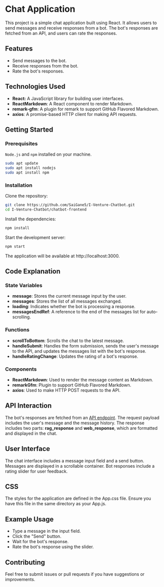# Chat Application

This project is a simple chat application built using React. It allows users to send messages and receive responses from a bot. The bot's responses are fetched from an API, and users can rate the responses.

## Features

- Send messages to the bot.
- Receive responses from the bot.
- Rate the bot's responses.

## Technologies Used

- **React:** A JavaScript library for building user interfaces.
- **ReactMarkdown**: A React component to render Markdown.
- **remark-gfm**: A plugin for remark to support GitHub Flavored Markdown.
- **axios**: A promise-based HTTP client for making API requests.
## Getting Started
### Prerequisites
`Node.js` and `npm` installed on your machine.
```bash
sudo apt update
sudo apt install nodejs
sudo apt install npm
```
### Installation
Clone the repository:
```bash
git clone https://github.com/SaiGane5/I-Venture-Chatbot.git
cd I-Venture-Chatbot/chatbot-frontend
```
Install the dependencies:
```bash
npm install
```
Start the development server:
```bash
npm start
```
The application will be available at http://localhost:3000.
## Code Explanation
### State Variables
- **message**: Stores the current message input by the user.
- **messages**: Stores the list of all messages exchanged.
- **loading**: Indicates whether the bot is processing a response.
- **messagesEndRef**: A reference to the end of the messages list for auto-scrolling.
### Functions
- **scrollToBottom**: Scrolls the chat to the latest message.
- **handleSubmit**: Handles the form submission, sends the user's message to the API, and updates the messages list with the bot's response.
- **handleRatingChange**: Updates the rating of a bot's response.
### Components
- **ReactMarkdown**: Used to render the message content as Markdown.
- **remarkGfm**: Plugin to support GitHub Flavored Markdown.
- **axios**: Used to make HTTP POST requests to the API.
## API Interaction
The bot's responses are fetched from an [API endpoint](http://52.0.160.0:8080/api/chat). The request payload includes the user's message and the message history. The response includes two parts: **rag_response** and **web_response**, which are formatted and displayed in the chat.

## User Interface
The chat interface includes a message input field and a send button.
Messages are displayed in a scrollable container.
Bot responses include a rating slider for user feedback.
## CSS
The styles for the application are defined in the App.css file. Ensure you have this file in the same directory as your App.js.

## Example Usage
- Type a message in the input field.
- Click the "Send" button.
- Wait for the bot's response.
- Rate the bot's response using the slider.
## Contributing
Feel free to submit issues or pull requests if you have suggestions or improvements.